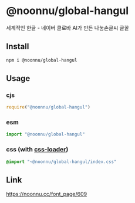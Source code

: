 # @noonnu/global-hangul
세계적인 한글 - 네이버 클로바 AI가 만든 나눔손글씨 글꼴

## Install
```sh
npm i @noonnu/global-hangul
```
## Usage
### cjs
```js
require("@noonnu/global-hangul")
```
### esm
```js
import "@noonnu/global-hangul"
```
### css (with [css-loader](https://github.com/webpack-contrib/css-loader))
```css
@import "~@noonnu/global-hangul/index.css"
```

## Link
https://noonnu.cc/font_page/609